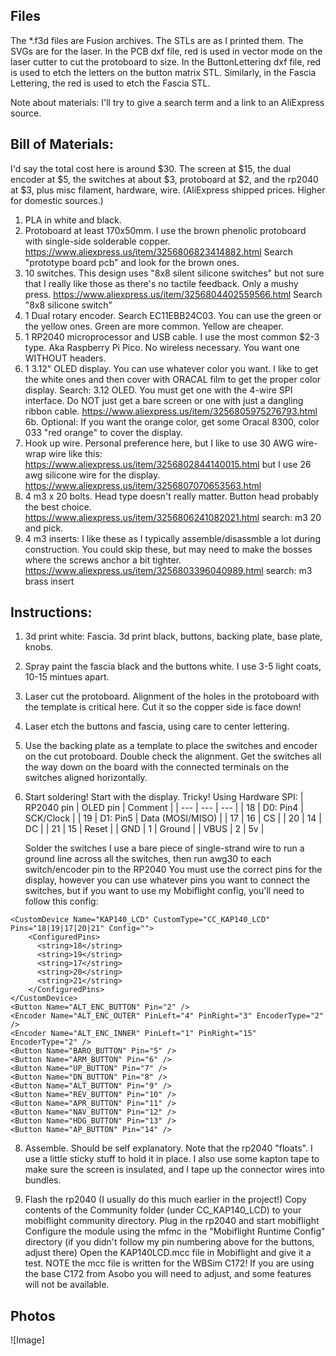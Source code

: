 ## Files
The *.f3d files are Fusion archives. 
The STLs are as I printed them. 
The SVGs are for the laser. 
    In the PCB dxf file, red is used in vector mode on the laser cutter to cut the protoboard to size.
    In the ButtonLettering dxf file, red is used to etch the letters on the button matrix STL. 
    Similarly, in the Fascia Lettering, the red is used to etch the Fascia STL.

Note about materials: I'll try to give a search term and a link to an AliExpress source.

## Bill of Materials:

I'd say the total cost here is around $30. The screen at $15, the dual encoder at $5, the switches at about $3, protoboard at $2, and the rp2040 at $3, plus misc filament, hardware, wire. (AliExpress shipped prices. Higher for domestic sources.)

1. PLA in white and black.
2. Protoboard at least 170x50mm. I use the brown phenolic protoboard with single-side solderable copper. https://www.aliexpress.us/item/3256806823414882.html Search "prototype board pcb" and look for the brown ones.
3. 10 switches. This design uses "8x8 silent silicone switches" but not sure that I really like those as there's no tactile feedback. Only a mushy press. https://www.aliexpress.us/item/3256804402559566.html Search "8x8 silicone switch"
4. 1 Dual rotary encoder. Search EC11EBB24C03. You can use the green or the yellow ones. Green are more common. Yellow are cheaper.
5. 1 RP2040 microprocessor and USB cable. I use the most common $2-3 type. Aka Raspberry Pi Pico. No wireless necessary. You want one WITHOUT headers.
6. 1 3.12" OLED display. You can use whatever color you want. I like to get the white ones and then cover with ORACAL film to get the proper color display. Search: 3.12 OLED. You must get one with the 4-wire SPI interface. Do NOT just get a bare screen or one with just a dangling ribbon cable. https://www.aliexpress.us/item/3256805975276793.html
6b. Optional: If you want the orange color, get some Oracal 8300, color 033 "red orange" to cover the display. 
7. Hook up wire. Personal preference here, but I like to use 30 AWG wire-wrap wire like this: https://www.aliexpress.us/item/3256802844140015.html but I use 26 awg silicone wire for the display. https://www.aliexpress.us/item/3256807070653563.html
8. 4 m3 x 20 bolts. Head type doesn't really matter. Button head probably the best choice. https://www.aliexpress.us/item/3256806241082021.html search: m3 20 and pick.
9. 4 m3 inserts: I like these as I typically assemble/disassmble a lot during construction. You could skip these, but may need to make the bosses where the screws anchor a bit tighter. https://www.aliexpress.us/item/3256803396040989.html search: m3 brass insert

## Instructions: 
1. 3d print white: Fascia. 3d print black, buttons, backing plate, base plate, knobs. 
2. Spray paint the fascia black and the buttons white. I use 3-5 light coats, 10-15 mintues apart.
3. Laser cut the protoboard. Alignment of the holes in the protoboard with the template is critical here. Cut it so the copper side is face down!
4. Laser etch the buttons and fascia, using care to center lettering.
5. Use the backing plate as a template to place the switches and encoder on the cut protoboard. Double check the alignment. Get the switches all the way down on the board with the connected terminals on the switches aligned horizontally.
6. Start soldering! 
    Start with the display. Tricky!
    Using Hardware SPI:
    | RP2040 pin | OLED pin | Comment |
    | --- | --- | --- |
    | 18 | D0: Pin4 | SCK/Clock |
    | 19 | D1: Pin5 | Data (MOSI/MISO) |
    | 17 | 16 | CS |
    | 20 | 14 | DC |
    | 21 | 15 | Reset |
    | GND | 1 | Ground |
    | VBUS | 2 | 5v |

    Solder the switches
    I use a bare piece of single-strand wire to run a ground line across all the switches, then run awg30 to each switch/encoder pin to the RP2040
    You must use the correct pins for the display, however you can use whatever pins you want to connect the switches, but if you want to use my Mobiflight config, you'll need to follow this config:

```
<CustomDevice Name="KAP140_LCD" CustomType="CC_KAP140_LCD" Pins="18|19|17|20|21" Config="">
    <ConfiguredPins>
      <string>18</string>
      <string>19</string>
      <string>17</string>
      <string>20</string>
      <string>21</string>
    </ConfiguredPins>
</CustomDevice>
<Button Name="ALT_ENC_BUTTON" Pin="2" />
<Encoder Name="ALT_ENC_OUTER" PinLeft="4" PinRight="3" EncoderType="2" />
<Encoder Name="ALT_ENC_INNER" PinLeft="1" PinRight="15" EncoderType="2" />
<Button Name="BARO_BUTTON" Pin="5" />
<Button Name="ARM_BUTTON" Pin="6" />
<Button Name="UP_BUTTON" Pin="7" />
<Button Name="DN_BUTTON" Pin="8" />
<Button Name="ALT_BUTTON" Pin="9" />
<Button Name="REV_BUTTON" Pin="10" />
<Button Name="APR_BUTTON" Pin="11" />
<Button Name="NAV_BUTTON" Pin="12" />
<Button Name="HDG_BUTTON" Pin="13" />
<Button Name="AP_BUTTON" Pin="14" />
```

8. Assemble. Should be self explanatory. Note that the rp2040 "floats". I use a little sticky stuff to hold it in place. I also use some kapton tape to make sure the screen is insulated, and I tape up the connector wires into bundles.

9. Flash the rp2040 (I usually do this much earlier in the project!) 
    Copy contents of the Community folder (under CC_KAP140_LCD) to your mobiflight community directory.
    Plug in the rp2040 and start mobiflight
    Configure the module using the mfmc in the "Mobiflight Runtime Config" directory (if you didn't follow my pin numbering above for the buttons, adjust there)
    Open the KAP140LCD.mcc file in Mobiflight and give it a test. 
    NOTE the mcc file is written for the WBSim C172! If you are using the base C172 from Asobo you will need to adjust, and some features will not be available.

## Photos
![Image]

    
